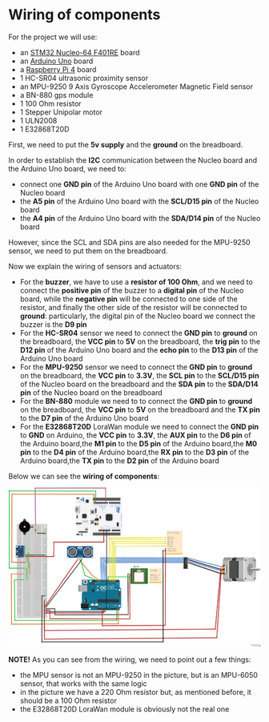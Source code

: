 # Wiring of components
For the project we will use:
- an [STM32 Nucleo-64 F401RE](https://www.st.com/en/evaluation-tools/nucleo-f401re.html) board
- an [Arduino Uno](https://store.arduino.cc/arduino-uno-rev3) board
- a [Raspberry Pi 4](https://www.raspberrypi.org/products/raspberry-pi-4-model-b/) board
- 1 HC-SR04 ultrasonic proximity sensor
- an MPU-9250 9 Axis Gyroscope Accelerometer Magnetic Field sensor
- a BN-880 gps module
- 1 100 Ohm resistor
- 1 Stepper Unipolar motor
- 1 ULN2008
- 1 E32868T20D

First, we need to put the **5v supply** and the **ground** on the breadboard.

In order to establish the **I2C** communication between the Nucleo board and the Arduino Uno board, we need to:
- connect one **GND pin** of the Arduino Uno board with one **GND pin** of the Nucleo board
- the **A5 pin** of the Arduino Uno board with the **SCL/D15 pin** of the Nucleo board
- the **A4 pin** of the Arduino Uno board with the **SDA/D14 pin** of the Nucleo board

However, since the SCL and SDA pins are also needed for the MPU-9250 sensor, we need to put them on the breadboard.

Now we explain the wiring of sensors and actuators:
- For the **buzzer**, we have to use a **resistor of 100 Ohm**, and we need to connect the **positive pin** of the buzzer to a **digital pin** of the Nucleo board, while the **negative pin** will be connected to one side of the resistor, and finally the other side of the resistor will be connected to **ground**: particularly, the digital pin of the Nucleo board we connect the buzzer is the **D9 pin**
- For the **HC-SR04** sensor we need to connect the **GND pin** to **ground** on the breadboard, the **VCC pin** to **5V** on the breadboard, the **trig pin** to the **D12 pin** of the Arduino Uno board and the **echo pin** to the **D13 pin** of the Arduino Uno board
- For the **MPU-9250** sensor we need to connect the **GND pin** to **ground** on the breadboard, the **VCC pin** to **3.3V**, the **SCL pin** to the **SCL/D15 pin** of the Nucleo board on the breadboard and the **SDA pin** to the **SDA/D14 pin** of the Nucleo board on the breadboard
- For the **BN-880** module we need to to connect the **GND pin** to **ground** on the breadboard, the **VCC pin** to **5V** on the breadboard and the **TX pin** to the **D7 pin** of the Arduino Uno board
- For the **E32868T20D** LoraWan module we need to connect the **GND pin** to **GND** on Arduino, the **VCC pin** to **3.3V**, the **AUX pin** to the **D6 pin** of the Arduino board,the **M1 pin** to the **D5 pin** of the Arduino board,the **M0 pin** to the **D4 pin** of the Arduino board,the **RX pin** to the **D3 pin** of the Arduino board,the **TX pin** to the **D2 pin** of the Arduino board 

Below we can see the **wiring of components**:

![img](https://github.com/IlKaiser/IoT_Group-Project/blob/main/circuit/circuit.png)

**NOTE!** As you can see from the wiring, we need to point out a few things: 
- the MPU sensor is not an MPU-9250 in the picture, but is an MPU-6050 sensor, that works with the same logic
- in the picture we have a 220 Ohm resistor but, as mentioned before, it should be a 100 Ohm resistor
- the E32868T20D LoraWan module is obviously not the real one 
